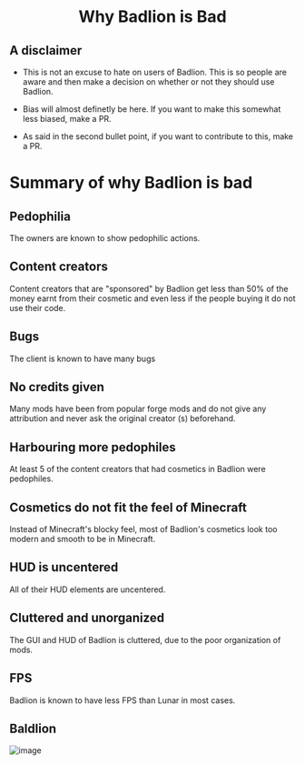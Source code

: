 <div align = "center">

# Why Badlion is Bad

</div>

## A disclaimer

- This is not an excuse to hate on users of Badlion. This is so people are aware and then make a decision on whether or not they should use Badlion.

- Bias will almost definetly be here. If you want to make this somewhat less biased, make a PR.

- As said in the second bullet point, if you want to contribute to this, make a PR.

# Summary of why Badlion is bad

## Pedophilia
The owners are known to show pedophilic actions.

## Content creators
Content creators that are "sponsored" by Badlion get less than 50% of the money earnt from their cosmetic and even less if the people buying it do not use their code.

## Bugs
The client is known to have many bugs

## No credits given
Many mods have been from popular forge mods and do not give any attribution and never ask the original creator (s) beforehand.

## Harbouring more pedophiles
At least 5 of the content creators that had cosmetics in Badlion were pedophiles.

## Cosmetics do not fit the feel of Minecraft
Instead of Minecraft's blocky feel, most of Badlion's cosmetics look too modern and smooth to be in Minecraft.

## HUD is uncentered
All of their HUD elements are uncentered.

## Cluttered and unorganized
The GUI and HUD of Badlion is cluttered, due to the poor organization of mods.

## FPS
Badlion is known to have less FPS than Lunar in most cases.

## Baldlion
![image](https://user-images.githubusercontent.com/45589059/115365977-149cad00-a1ef-11eb-8751-db7ab32d3b35.png)
